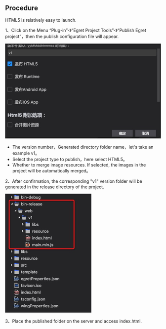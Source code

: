 ## Procedure

HTML5 is relatively easy to launch.

1、Click on the Menu “Plug-in”-》“Egret Project Tools”-》“Publish Egret project”，then the publish configuration file will appear.

![](config.png)

* The version number，Generated directory folder name，let's take an example v1。
* Select the project type to publish，here select HTML5。
* Whether to merge image resources. If selected, the images in the project will be automatically merged。

2、After confirmation, the corresponding "v1" version folder will be generated in the release directory of the project.

![](created.png)

3、Place the published folder on the server and access index.html.